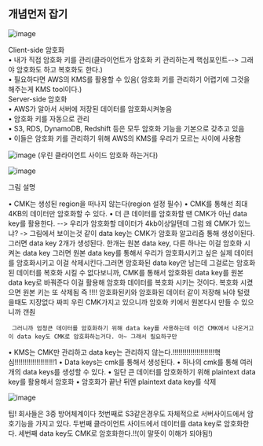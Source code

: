 ## 개념먼저 잡기

![image](https://user-images.githubusercontent.com/67897827/190658262-6a1b27aa-c77c-4e27-97cf-ef9c37e0560f.png)

Client-side 암호화  
• 내가 직접 암호화 키를 관리(클라이언트가 암호화 키 관리하는게 핵심포인트--> 그래야 암호화도 하고 복호화도 한다.)  
• 필요하다면 AWS의 KMS를 활용할 수 있음( 암호화 키를 관리하기 어렵기에 그것을 해주는게 KMS tool이다.)  
Server-side 암호화  
• AWS가 알아서 서버에 저장된 데이터를 암호화시켜놓음  
• 암호화 키를 자동으로 관리  
• S3, RDS, DynamoDB, Redshift 등은 모두 암호화 기능을 기본으로 갖추고 있음  
• 이들은 암호화 키를 관리하기 위해 AWS의 KMS를 우리가 모르는 사이에 사용함  

![image](https://user-images.githubusercontent.com/67897827/190659166-905a8f71-1a30-4f31-ace1-978521aeb3cf.png)
(우린 클라이언트 사이드 암호화 하는거다)

![image](https://user-images.githubusercontent.com/67897827/190660249-99b7cb34-f82d-4117-856e-a1f2d3343b44.png)

그림 설명  

• CMK는 생성된 region을 떠나지 않는다(region 설정 필수)
• CMK를 통해선 최대 4KB의 데이터만 암호화할 수 있다.
• 더 큰 데이터를 암호화할 땐 CMK가 아닌 data key를 활용한다.
  --> 우리가 암호화할 데이터가 4kb이상일텐데 그럼 왜 CMK가 있느냐? 
  -> 그림에서 보이는것 같이 data key는 CMK가 암호화 알고리즘 통해 생성이된다. 그러면 data key 2개가 생성된다. 한개는 원본 data key, 다른 하나는 이걸 암호화 시켜논 data key
     그러면 원본 data key를 통해서 우리가 암호화시키고 싶은 실제 데이터를 암호화시키고 이걸 삭제시킨다.그러면 암호화된 data key만 남는데 그걸로는 암호화 된 데이터를 복호화
     시킬 수 없다보니까, CMK를 통해서 암호화된 data key를 원본 data key로 바꿔준다 이걸 활용해 암호화 데이터를 복호화 시키는 것이다. 복호화 시켰으면 원본 키는 또 삭제됨
     즉 !!!! 암호화된키와 암호화된 데이터 같이 저장해 놔야 털렸을때도 지장없다 짜피 우린 CMK가지고 있으니까 암호화 키에서 원본다시 만들 수 있으니까 갠춴
     
     그러니까 엄청큰 데이터를 암호화하기 위해 data key를 사용하는데 이건 CMK에서 나온거고 이 data key도 CMK로 암호화하는거다. 아~ 그래서 필요하구만
     
• KMS는 CMK만 관리하고 data key는 관리하지 않는다.!!!!!!!!!!!!!!!!!!!!!핵심!!!!!!!!!!!!!!!!!!!!1
• Data keys는 cmk를 통해서 생성된다.
• 하나의 cmk를 통해 여러 개의 data keys를 생성할 수 있다.
• 일단 큰 데이터를 암호화하기 위해 plaintext data key를 활용해서 암호화
• 암호화가 끝난 뒤엔 plaintext data key를 삭제

![image](https://user-images.githubusercontent.com/67897827/190660404-b4f216c4-50e2-46ff-bf85-a06ab3d5ef82.png)


팁! 회사들은 3중 방어체계이다 첫번째로 S3같은경우도 자체적으로 서버사이드에서 암호기능을 가지고 있다. 두번째 클라이언트 사이드에서 데이터를 data key로 암호화한다.
세번째 data key도 CMK로 암호화한다.!!(이 말뜻이 이해가 되야됨!)

